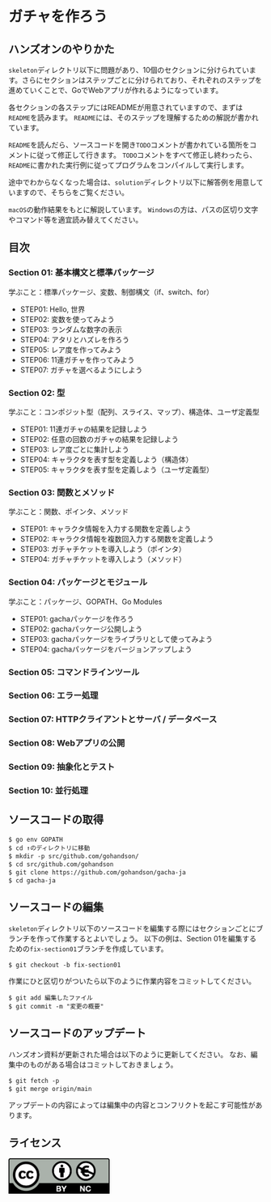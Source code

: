 # ガチャを作ろう

## ハンズオンのやりかた

`skeleton`ディレクトリ以下に問題があり、10個のセクションに分けられています。さらにセクションはステップごとに分けられており、それぞれのステップを進めていくことで、GoでWebアプリが作れるようになっています。

各セクションの各ステップにはREADMEが用意されていますので、まずは`README`を読みます。
`README`には、そのステップを理解するための解説が書かれています。

`README`を読んだら、ソースコードを開き`TODO`コメントが書かれている箇所をコメントに従って修正して行きます。
`TODO`コメントをすべて修正し終わったら、`README`に書かれた実行例に従ってプログラムをコンパイルして実行します。

途中でわからなくなった場合は、`solution`ディレクトリ以下に解答例を用意していますので、そちらをご覧ください。

`macOS`の動作結果をもとに解説しています。
`Windows`の方は、パスの区切り文字やコマンド等を適宜読み替えてください。

## 目次

### Section 01: 基本構文と標準パッケージ

学ぶこと：標準パッケージ、変数、制御構文（if、switch、for）

* STEP01: Hello, 世界
* STEP02: 変数を使ってみよう
* STEP03: ランダムな数字の表示
* STEP04: アタリとハズレを作ろう
* STEP05: レア度を作ってみよう
* STEP06: 11連ガチャを作ってみよう
* STEP07: ガチャを選べるようにしよう

### Section 02: 型

学ぶこと：コンポジット型（配列、スライス、マップ）、構造体、ユーザ定義型

* STEP01: 11連ガチャの結果を記録しよう
* STEP02: 任意の回数のガチャの結果を記録しよう
* STEP03: レア度ごとに集計しよう
* STEP04: キャラクタを表す型を定義しよう（構造体）
* STEP05: キャラクタを表す型を定義しよう（ユーザ定義型）

### Section 03: 関数とメソッド

学ぶこと：関数、ポインタ、メソッド

* STEP01: キャラクタ情報を入力する関数を定義しよう
* STEP02: キャラクタ情報を複数回入力する関数を定義しよう
* STEP03: ガチャチケットを導入しよう（ポインタ） 
* STEP04: ガチャチケットを導入しよう（メソッド） 

### Section 04: パッケージとモジュール

学ぶこと：パッケージ、GOPATH、Go Modules

* STEP01: gachaパッケージを作ろう
* STEP02: gachaパッケージ公開しよう
* STEP03: gachaパッケージをライブラリとして使ってみよう
* STEP04: gachaパッケージをバージョンアップしよう

### Section 05: コマンドラインツール
### Section 06: エラー処理
### Section 07: HTTPクライアントとサーバ / データベース
### Section 08: Webアプリの公開
### Section 09: 抽象化とテスト
### Section 10: 並行処理

## ソースコードの取得

```
$ go env GOPATH
$ cd ↑のディレクトリに移動
$ mkdir -p src/github.com/gohandson/
$ cd src/github.com/gohandson
$ git clone https://github.com/gohandson/gacha-ja
$ cd gacha-ja
```

## ソースコードの編集

`skeleton`ディレクトリ以下のソースコードを編集する際にはセクションごとにブランチを作って作業するとよいでしょう。
以下の例は、Section 01を編集するための`fix-section01`ブランチを作成しています。

```
$ git checkout -b fix-section01
```

作業にひと区切りがついたら以下のように作業内容をコミットしてください。

```
$ git add 編集したファイル
$ git commit -m "変更の概要"
```

## ソースコードのアップデート

ハンズオン資料が更新された場合は以下のように更新してください。
なお、編集中のものがある場合はコミットしておきましょう。

```
$ git fetch -p
$ git merge origin/main 
```

アップデートの内容によっては編集中の内容とコンフリクトを起こす可能性があります。

## ライセンス

<a href="https://creativecommons.org/licenses/by-nc/4.0/legalcode.ja">
	<img width="200" src="by-nc.eu.png">
</a>
